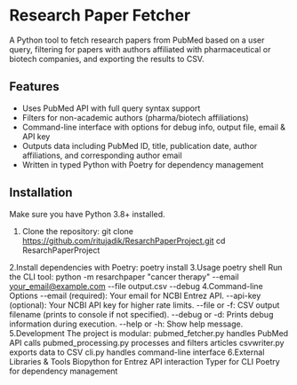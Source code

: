 # Research Paper Fetcher

A Python tool to fetch research papers from PubMed based on a user query, filtering for papers with authors affiliated with pharmaceutical or biotech companies, and exporting the results to CSV.

## Features

- Uses PubMed API with full query syntax support
- Filters for non-academic authors (pharma/biotech affiliations)
- Command-line interface with options for debug info, output file, email & API key
- Outputs data including PubMed ID, title, publication date, author affiliations, and corresponding author email
- Written in typed Python with Poetry for dependency management

## Installation

Make sure you have Python 3.8+ installed.

1. Clone the repository:
git clone https://github.com/ritujadik/ResarchPaperProject.git
cd ResarchPaperProject

2.Install dependencies with Poetry:
 poetry install
3.Usage
 poetry shell
Run the CLI tool:
python -m resarchpaper "cancer therapy" --email your_email@example.com --file output.csv --debug
4.Command-line Options
--email (required): Your email for NCBI Entrez API.
--api-key (optional): Your NCBI API key for higher rate limits.
--file or -f: CSV output filename (prints to console if not specified).
--debug or -d: Prints debug information during execution.
--help or -h: Show help message.
5.Development
The project is modular:
pubmed_fetcher.py handles PubMed API calls
pubmed_processing.py processes and filters articles
csvwriter.py exports data to CSV
cli.py handles command-line interface
6.External Libraries & Tools
Biopython for Entrez API interaction
Typer for CLI
Poetry for dependency management